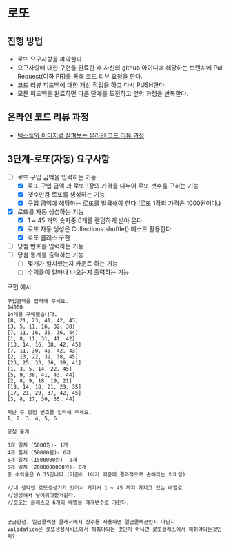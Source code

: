# 로또
## 진행 방법
* 로또 요구사항을 파악한다.
* 요구사항에 대한 구현을 완료한 후 자신의 github 아이디에 해당하는 브랜치에 Pull Request(이하 PR)를 통해 코드 리뷰 요청을 한다.
* 코드 리뷰 피드백에 대한 개선 작업을 하고 다시 PUSH한다.
* 모든 피드백을 완료하면 다음 단계를 도전하고 앞의 과정을 반복한다.

## 온라인 코드 리뷰 과정
* [텍스트와 이미지로 살펴보는 온라인 코드 리뷰 과정](https://github.com/next-step/nextstep-docs/tree/master/codereview)

## 3단계-로또(자동) 요구사항
* [ ] 로또 구입 금액을 입력하는 기능 
  * [x] 로또 구입 금액 과 로또 1장의 가격을 나누어 로또 갯수를 구하는 기능
  * [x] 갯수만큼 로또를 생성하는 기능
  * [x] 구입 금액에 해당하는 로또를 발급해야 한다.(로또 1장의 가격은 1000원이다.)
* [x] 로또를 자동 생성하는 기능
  * [x] 1 ~ 45 개의 숫자중 6개를 랜덤하게 받아 온다.
  * [x] 로또 자동 생성은 Collections.shuffle() 메소드 활용한다.
  * [x] 로또 클래스 구현
* [ ] 당첨 번호를 입력하는 기능
* [ ] 당첨 통계를 출력하는 기능
  * [ ] 몇개가 일치했는지 카운트 하는 기능
  * [ ] 수익률이 얼마나 나오는지 출력하는 기능
  
구현 예시
~~~
구입금액을 입력해 주세요.
14000
14개를 구매했습니다.
[8, 21, 23, 41, 42, 43]
[3, 5, 11, 16, 32, 38]
[7, 11, 16, 35, 36, 44]
[1, 8, 11, 31, 41, 42]
[13, 14, 16, 38, 42, 45]
[7, 11, 30, 40, 42, 43]
[2, 13, 22, 32, 38, 45]
[23, 25, 33, 36, 39, 41]
[1, 3, 5, 14, 22, 45]
[5, 9, 38, 41, 43, 44]
[2, 8, 9, 18, 19, 21]
[13, 14, 18, 21, 23, 35]
[17, 21, 29, 37, 42, 45]
[3, 8, 27, 30, 35, 44]

지난 주 당첨 번호를 입력해 주세요.
1, 2, 3, 4, 5, 6

당첨 통계
---------
3개 일치 (5000원)- 1개
4개 일치 (50000원)- 0개
5개 일치 (1500000원)- 0개
6개 일치 (2000000000원)- 0개
총 수익률은 0.35입니다.(기준이 1이기 때문에 결과적으로 손해라는 의미임)
~~~

    //내 생각엔 로또생성기가 있어서 거기서 1 ~ 45 까지 가지고 있는 배열로
    //생성해서 넣어줘야할거같다.
    //로또는 클래스고 6개의 배열을 매개변수로 가진다.


    궁금한점. 일급콜렉션 클래서에서 상수를 사용하면 일급콜렉션인지 아닌지
    validation은 로또생성서비스에서 해줘야되는 것인지 아니면 로또클래스에서 해줘야되는것인지?
